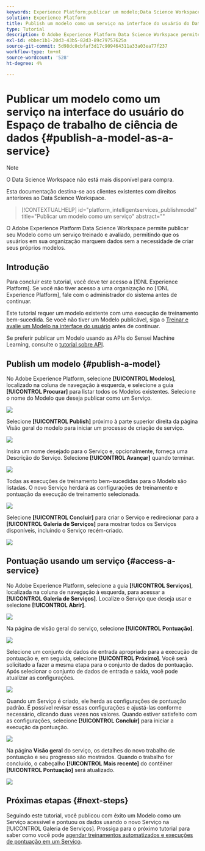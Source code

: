 ```yaml
---
keywords: Experience Platform;publicar um modelo;Data Science Workspace;tópicos populares;pontuação de um serviço;publish a model;Data Science;popular topics;score a service
solution: Experience Platform
title: Publish um modelo como um serviço na interface do usuário do Data Science Workspace
type: Tutorial
description: O Adobe Experience Platform Data Science Workspace permite publicar seu Modelo como um serviço treinado e avaliado, permitindo que os usuários em sua organização marquem dados sem a necessidade de criar seus próprios modelos.
exl-id: ebbec1b1-20d3-43b5-82d3-89c79757625a
source-git-commit: 5d98dc0cbfaf3d17c909464311a33a03ea77f237
workflow-type: tm+mt
source-wordcount: '528'
ht-degree: 4%

---
```


# Publicar um modelo como um serviço na interface do usuário do Espaço de trabalho de ciência de dados {#publish-a-model-as-a-service}

>[!NOTE]
>
>O Data Science Workspace não está mais disponível para compra.
>
>Esta documentação destina-se aos clientes existentes com direitos anteriores ao Data Science Workspace.

>[!CONTEXTUALHELP]
>id="platform_intelligentservices_publishmodel"
>title="Publicar um modelo como um serviço"
>abstract=""

O Adobe Experience Platform Data Science Workspace permite publicar seu Modelo como um serviço treinado e avaliado, permitindo que os usuários em sua organização marquem dados sem a necessidade de criar seus próprios modelos.

## Introdução

Para concluir este tutorial, você deve ter acesso a [!DNL Experience Platform]. Se você não tiver acesso a uma organização no [!DNL Experience Platform], fale com o administrador do sistema antes de continuar.

Este tutorial requer um modelo existente com uma execução de treinamento bem-sucedida. Se você não tiver um Modelo publicável, siga o [Treinar e avalie um Modelo na interface do usuário](./train-evaluate-model-ui.md) antes de continuar.

Se preferir publicar um Modelo usando as APIs do Sensei Machine Learning, consulte o [tutorial sobre API](./publish-model-service-api.md).

## Publish um modelo {#publish-a-model}

No Adobe Experience Platform, selecione **[!UICONTROL Modelos]**, localizado na coluna de navegação à esquerda, e selecione a guia **[!UICONTROL Procurar]** para listar todos os Modelos existentes. Selecione o nome do Modelo que deseja publicar como um Serviço.

![](../images/models-recipes/publish-model/browse_model.png)

Selecione **[!UICONTROL Publish]** próximo à parte superior direita da página Visão geral do modelo para iniciar um processo de criação de serviço.

![](../images/models-recipes/publish-model/view_training.png)

Insira um nome desejado para o Serviço e, opcionalmente, forneça uma Descrição do Serviço. Selecione **[!UICONTROL Avançar]** quando terminar.

![](../images/models-recipes/publish-model/configure_training.png)

Todas as execuções de treinamento bem-sucedidas para o Modelo são listadas. O novo Serviço herdará as configurações de treinamento e pontuação da execução de treinamento selecionada.

![](../images/models-recipes/publish-model/select_training_run.png)

Selecione **[!UICONTROL Concluir]** para criar o Serviço e redirecionar para a **[!UICONTROL Galeria de Serviços]** para mostrar todos os Serviços disponíveis, incluindo o Serviço recém-criado.

![](../images/models-recipes/publish-model/service_gallery.png)

## Pontuação usando um serviço {#access-a-service}

No Adobe Experience Platform, selecione a guia **[!UICONTROL Serviços]**, localizada na coluna de navegação à esquerda, para acessar a **[!UICONTROL Galeria de Serviços]**. Localize o Serviço que deseja usar e selecione **[!UICONTROL Abrir]**.

![](../images/models-recipes/publish-model/open_service.png)

Na página de visão geral do serviço, selecione **[!UICONTROL Pontuação]**.

![](../images/models-recipes/publish-model/score_service.png)

Selecione um conjunto de dados de entrada apropriado para a execução de pontuação e, em seguida, selecione **[!UICONTROL Próximo]**. Você será solicitado a fazer a mesma etapa para o conjunto de dados de pontuação. Após selecionar o conjunto de dados de entrada e saída, você pode atualizar as configurações.

![](../images/models-recipes/publish-model/select_datasets.png)

Quando um Serviço é criado, ele herda as configurações de pontuação padrão. É possível revisar essas configurações e ajustá-las conforme necessário, clicando duas vezes nos valores. Quando estiver satisfeito com as configurações, selecione **[!UICONTROL Concluir]** para iniciar a execução da pontuação.

![](../images/models-recipes/publish-model/scoring_configs.png)

Na página **Visão geral** do serviço, os detalhes do novo trabalho de pontuação e seu progresso são mostrados. Quando o trabalho for concluído, o cabeçalho **[!UICONTROL Mais recente]** do contêiner **[!UICONTROL Pontuação]** será atualizado.

![](../images/models-recipes/publish-model/pending_scoring.png)

## Próximas etapas {#next-steps}

Seguindo este tutorial, você publicou com êxito um Modelo como um Serviço acessível e pontuou os dados usando o novo Serviço na [!UICONTROL Galeria de Serviços]. Prossiga para o próximo tutorial para saber como você pode [agendar treinamentos automatizados e execuções de pontuação em um Serviço](./schedule-models-ui.md).
